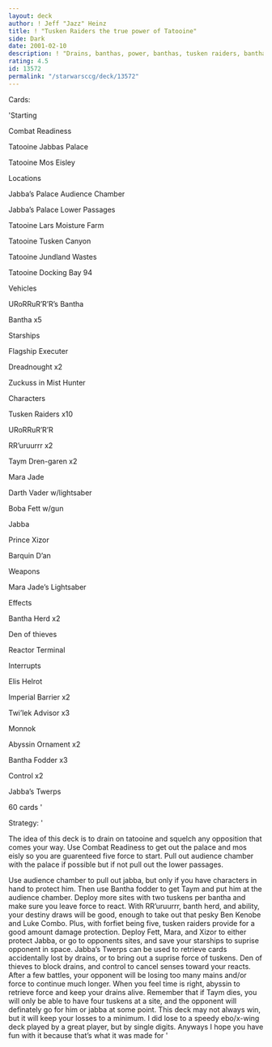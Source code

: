 ```yaml
---
layout: deck
author: ! Jeff "Jazz" Heinz
title: ! "Tusken Raiders the true power of Tatooine"
side: Dark
date: 2001-02-10
description: ! "Drains, banthas, power, banthas, tusken raiders, banthas, oh yes, did I mention it had banths."
rating: 4.5
id: 13572
permalink: "/starwarsccg/deck/13572"
---
```

Cards: 

'Starting

Combat Readiness

Tatooine Jabbas Palace

Tatooine Mos Eisley


Locations

Jabba’s Palace Audience Chamber

Jabba’s Palace Lower Passages

Tatooine Lars Moisture Farm

Tatooine Tusken Canyon

Tatooine Jundland Wastes

Tatooine Docking Bay 94


Vehicles

URoRRuR’R’R’s Bantha

Bantha x5


Starships

Flagship Executer

Dreadnought x2

Zuckuss in Mist Hunter


Characters

Tusken Raiders x10

URoRRuR’R’R

RR’uruurrr x2

Taym Dren-garen x2

Mara Jade

Darth Vader w/lightsaber

Boba Fett w/gun

Jabba

Prince Xizor

Barquin D’an


Weapons

Mara Jade’s Lightsaber


Effects

Bantha Herd x2

Den of thieves

Reactor Terminal


Interrupts

Elis Helrot

Imperial Barrier x2

Twi’lek Advisor x3

Monnok

Abyssin Ornament x2

Bantha Fodder x3

Control x2

Jabba’s Twerps


60 cards '

Strategy: '

The idea of this deck is to drain on tatooine and squelch any opposition that comes your way. Use Combat Readiness to get out the palace and mos eisly so you are guarenteed five force to start. Pull out audience chamber with the palace if possible but if not pull out the lower passages.

Use audience chamber to pull out jabba, but only if you have characters in hand to protect him. Then use Bantha fodder to get Taym and put him at the audience chamber. Deploy more sites with two tuskens per bantha and make sure you leave force to react. With RR’uruurrr, banth herd, and ability, your destiny draws will be good, enough to take out that pesky Ben Kenobe and Luke Combo. Plus, with forfiet being five, tusken raiders provide for a good amount damage protection. Deploy Fett, Mara, and Xizor to either protect Jabba, or go to opponents sites, and save your starships to suprise opponent in space. Jabba’s Twerps can be used to retrieve cards accidentally lost by drains, or to bring out a suprise force of tuskens. Den of thieves to block drains, and control to cancel senses toward your reacts. After a few battles, your opponent will be losing too many mains and/or force to continue much longer. When you feel time is right, abyssin to retrieve force and keep your drains alive. Remember that if Taym dies, you will only be able to have four tuskens at a site, and the opponent will definately go for him or jabba at some point. This deck may not always win, but it will keep your losses to a minimum. I did lose to a speedy ebo/x-wing deck played by a great player, but by single digits. Anyways I hope you have fun with it because that’s what it was made for  '
